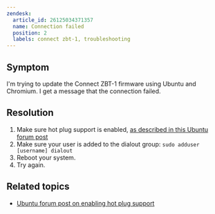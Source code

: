 ```yaml
---
zendesk:
  article_id: 26125034371357
  name: Connection failed
  position: 2
  labels: connect zbt-1, troubleshooting
---
```


## Symptom

I'm trying to update the Connect&nbsp;ZBT-1 firmware using Ubuntu and Chromium. I get a message that the connection failed.

## Resolution

1. Make sure hot plug support is enabled, [as described in this Ubuntu forum post](https://forum.snapcraft.io/t/chromium-cant-open-serial-port-on-ubuntu-22-04/31139/6)
2. Make sure your user is added to the dialout group: `sudo adduser [username] dialout`
3. Reboot your system.
4. Try again.

## Related topics

- [Ubuntu forum post on enabling hot plug support](https://forum.snapcraft.io/t/chromium-cant-open-serial-port-on-ubuntu-22-04/31139/6)
